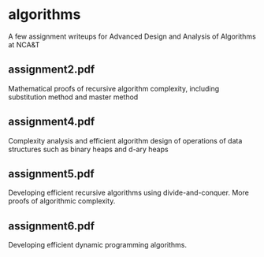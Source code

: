 # algorithms
A few assignment writeups for Advanced Design and Analysis of Algorithms at NCA&T

## assignment2.pdf
Mathematical proofs of recursive algorithm complexity, including substitution method and master method

## assignment4.pdf
Complexity analysis and efficient algorithm design of operations of data structures such as binary heaps and d-ary heaps

## assignment5.pdf
Developing efficient recursive algorithms using divide-and-conquer. More proofs of algorithmic complexity. 

## assignment6.pdf
Developing efficient dynamic programming algorithms. 
